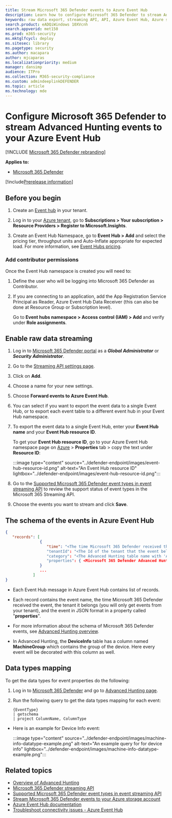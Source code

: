 ```yaml
---
title: Stream Microsoft 365 Defender events to Azure Event Hub
description: Learn how to configure Microsoft 365 Defender to stream Advanced Hunting events to your Event Hub.
keywords: raw data export, streaming API, API, Azure Event Hub, Azure storage, storage account, Advanced Hunting, raw data sharing
search.product: eADQiWindows 10XVcnh
search.appverid: met150
ms.prod: m365-security
ms.mktglfcycl: deploy
ms.sitesec: library
ms.pagetype: security
ms.author: macapara
author: mjcaparas
ms.localizationpriority: medium
manager: dansimp
audience: ITPro
ms.collection: M365-security-compliance
ms.custom: admindeeplinkDEFENDER
ms.topic: article
ms.technology: mde
---
```


# Configure Microsoft 365 Defender to stream Advanced Hunting events to your Azure Event Hub

[!INCLUDE [Microsoft 365 Defender rebranding](../../includes/microsoft-defender.md)]


**Applies to:**
- [Microsoft 365 Defender](https://go.microsoft.com/fwlink/?linkid=2118804)

[!include[Prerelease information](../../includes/prerelease.md)]

## Before you begin

1. Create an [Event hub](/azure/event-hubs/) in your tenant.

2. Log in to your [Azure tenant](https://ms.portal.azure.com/), go to **Subscriptions > Your subscription > Resource Providers > Register to Microsoft.Insights**.

3. Create an Event Hub Namespace, go to **Event Hub > Add** and select the pricing tier, throughput units and Auto-Inflate appropriate for expected load. For more information, see [Event Hubs pricing](https://azure.microsoft.com/pricing/details/event-hubs/).

### Add contributor permissions

Once the Event Hub namespace is created you will need to:

1. Define the user who will be logging into Microsoft 365 Defender as Contributor.

2. If you are connecting to an application, add the App Registration Service Principal as Reader, Azure Event Hub Data Receiver (this can also be done at Resource Group or Subscription level).

    Go to **Event hubs namespace > Access control (IAM) > Add** and verify under **Role assignments**.

## Enable raw data streaming

1. Log in to <a href="https://go.microsoft.com/fwlink/p/?linkid=2077139" target="_blank">Microsoft 365 Defender portal</a> as a ***Global Administrator*** or ***Security Administrator***.

2. Go to the [Streaming API settings page](https://security.microsoft.com/settings/mtp_settings/raw_data_export).

3. Click on **Add**.

4. Choose a name for your new settings.

5. Choose **Forward events to Azure Event Hub**.

6. You can select if you want to export the event data to a single Event Hub, or to export each event table to a different event hub in your Event Hub namespace.

7. To export the event data to a single Event Hub, enter your **Event Hub name** and your **Event Hub resource ID**.

   To get your **Event Hub resource ID**, go to your Azure Event Hub namespace page on [Azure](https://ms.portal.azure.com/) > **Properties** tab > copy the text under **Resource ID**:

   :::image type="content" source="../defender-endpoint/images/event-hub-resource-id.png" alt-text="An Event Hub resource ID" lightbox="../defender-endpoint/images/event-hub-resource-id.png":::

8. Go to the [Supported Microsoft 365 Defender event types in event streaming API](supported-event-types.md) to review the support status of event types in the Microsoft 365 Streaming API.

9. Choose the events you want to stream and click **Save**.

## The schema of the events in Azure Event Hub

```JSON
{
   "records": [
               {
                  "time": "<The time Microsoft 365 Defender received the event>"
                  "tenantId": "<The Id of the tenant that the event belongs to>"
                  "category": "<The Advanced Hunting table name with 'AdvancedHunting-' prefix>"
                  "properties": { <Microsoft 365 Defender Advanced Hunting event as Json> }
               }
               ...
            ]
}
```

- Each Event Hub message in Azure Event Hub contains list of records.

- Each record contains the event name, the time Microsoft 365 Defender received the event, the tenant it belongs (you will only get events from your tenant), and the event in JSON format in a property called "**properties**".

- For more information about the schema of Microsoft 365 Defender events, see [Advanced Hunting overview](advanced-hunting-overview.md).

- In Advanced Hunting, the **DeviceInfo** table has a column named **MachineGroup** which contains the group of the device. Here every event will be decorated with this column as well.

## Data types mapping

To get the data types for event properties do the following:

1. Log in to <a href="https://go.microsoft.com/fwlink/p/?linkid=2077139" target="_blank">Microsoft 365 Defender</a> and go to [Advanced Hunting page](https://security.microsoft.com/hunting-package).

2. Run the following query to get the data types mapping for each event:

   ```kusto
   {EventType}
   | getschema
   | project ColumnName, ColumnType
   ```

- Here is an example for Device Info event:

  :::image type="content" source="../defender-endpoint/images/machine-info-datatype-example.png" alt-text="An example query for for device info" lightbox="../defender-endpoint/images/machine-info-datatype-example.png":::

## Related topics

- [Overview of Advanced Hunting](advanced-hunting-overview.md)
- [Microsoft 365 Defender streaming API](streaming-api.md)
- [Supported Microsoft 365 Defender event types in event streaming API](supported-event-types.md)
- [Stream Microsoft 365 Defender events to your Azure storage account](streaming-api-storage.md)
- [Azure Event Hub documentation](/azure/event-hubs/)
- [Troubleshoot connectivity issues - Azure Event Hub](/azure/event-hubs/troubleshooting-guide)
